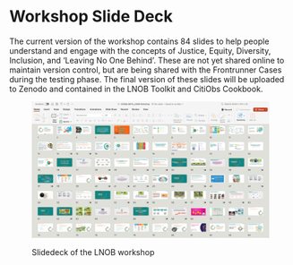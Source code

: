 # Workshop Slide Deck

The current version of the workshop contains 84 slides to help people understand and engage with the concepts of Justice, Equity, Diversity, Inclusion, and ‘Leaving No One Behind’. These are not yet shared online to maintain version control, but are being shared with the Frontrunner Cases during the testing phase. The final version of these slides will be uploaded to Zenodo and contained in the LNOB Toolkit and CitiObs Cookbook.

<figure><img src="../.gitbook/assets/Picture1.png" alt=""><figcaption><p>Slidedeck of the LNOB workshop</p></figcaption></figure>

